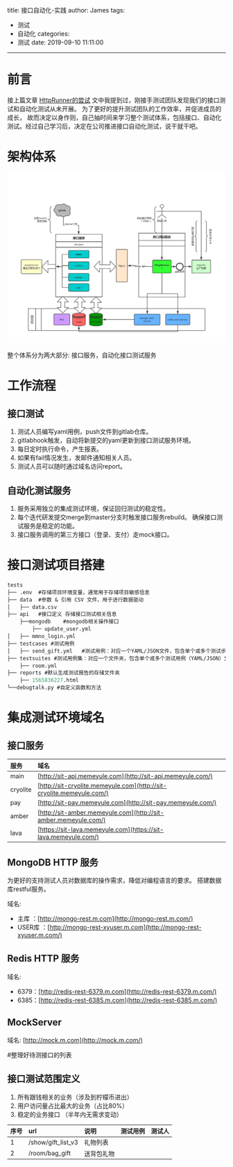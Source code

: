 title: 接口自动化-实践
author: James
tags:
  - 测试
  - 自动化
categories:
  - 测试
date: 2019-09-10 11:11:00

---

# 前言

接上篇文章 [HttpRunner的尝试](http://jiaoblog.cn/测试/HttpRunner的尝试/) 文中我提到过，刚接手测试团队发现我们的接口测试和自动化测试从未开展。 为了更好的提升测试团队的工作效率，并促进成员的成长， 故而决定以身作则，自己抽时间来学习整个测试体系，包括接口、自动化测试。经过自己学习后，决定在公司推进接口自动化测试，说干就干吧。

<!-- more -->

# 架构体系

![binary](/images/httprunner/structure.png)

整个体系分为两大部分: 接口服务，自动化接口测试服务

# 工作流程

## 接口测试

1. 测试人员编写yaml用例，push文件到gitlab仓库。
2. gitlabhook触发，自动将新提交的yaml更新到接口测试服务环境。
3. 每日定时执行命令，产生报表。
4. 如果有fail情况发生，发邮件通知相关人员。
5. 测试人员可以随时通过域名访问report。

## 自动化测试服务

1. 服务采用独立的集成测试环境，保证回归测试的稳定性。
2. 每个迭代研发提交merge到master分支时触发接口服务rebuild。 确保接口测试服务是稳定的功能。
3. 接口服务调用的第三方接口（登录、支付）走mock接口。

# 接口测试项目搭建

```scheme
tests
├── .env  #存储项目环境变量，通常用于存储项目敏感信息
├── data  #参数 & 引用 CSV 文件，用于进行数据驱动
│   ├── data.csv
├── api   #接口定义 存储接口测试相关信息
    ├──mongodb    #mongodb相关操作接口
        ├── update_user.yml
│   ├── mmno_login.yml
├── testcases #测试用例
│   ├── send_gift.yml   #测试用例：对应一个YAML/JSON文件，包含单个或多个测试步骤
├── testsuites #测试用例集：对应一个文件夹，包含单个或多个测试用例（YAML/JSON）文件
    ├── room.yml
├── reports #默认生成测试报告的存储文件夹  
    ├── 1565836227.html    
└──debugtalk.py #自定义函数和方法
```

# 集成测试环境域名

## 接口服务

| 服务     | 域名                                                         |
| :------- | :----------------------------------------------------------- |
| main     | [http://sit-api.memeyule.com](http://sit-api.memeyule.com/)  |
| cryolite | [http://sit-cryolite.memeyule.com](http://sit-cryolite.memeyule.com/) |
| pay      | [http://sit-pay.memeyule.com](http://sit-pay.memeyule.com/)  |
| amber    | [http://sit-amber.memeyule.com](http://sit-amber.memeyule.com/) |
| lava     | [https://sit-lava.memeyule.com](https://sit-lava.memeyule.com/) |

## MongoDB HTTP 服务

为更好的支持测试人员对数据库的操作需求，降低对编程语言的要求。 搭建数据库restful服务。

域名:

- 主库 ：[http://mongo-rest.m.com](http://mongo-rest.m.com/)
- USER库 ：[http://mongo-rest-xyuser.m.com](http://mongo-rest-xyuser.m.com/)

## Redis HTTP 服务

域名:

- 6379：[http://redis-rest-6379.m.com](http://redis-rest-6379.m.com/)
- 6385：[http://redis-rest-6385.m.com](http://redis-rest-6385.m.com/)

## MockServer

域名: [http://mock.m.com](http://mock.m.com/)


#整理好待测接口的列表

## 接口测试范围定义

1. 所有跟钱相关的业务（涉及到柠檬币进出）
2. 用户访问量占比最大的业务（占比80%）
3. 稳定的业务接口 （半年内无需求变动）

| 序号 | url                | 说明       | 测试用例 | 测试人 |
| :--- | :----------------- | :--------- | :------- | :----- |
| 1    | /show/gift_list_v3 | 礼物列表   |          |        |
| 2    | /room/bag_gift     | 送背包礼物 |          |        |